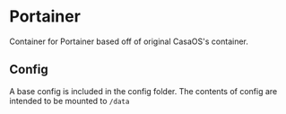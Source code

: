 # Portainer
Container for Portainer based off of original CasaOS's container.

## Config
A base config is included in the config folder. The contents of config are
intended to be mounted to `/data`
